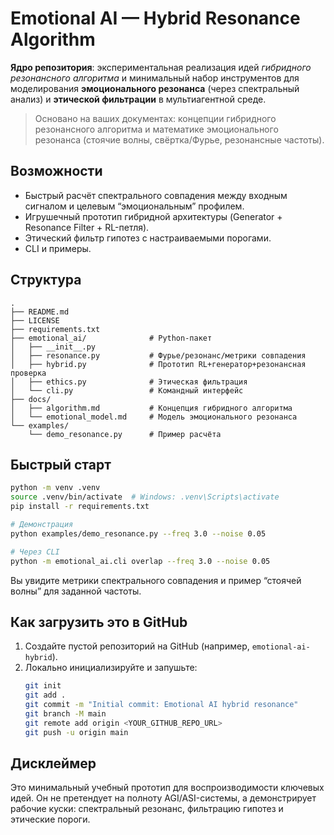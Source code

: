 
# Emotional AI — Hybrid Resonance Algorithm

**Ядро репозитория**: экспериментальная реализация идей *гибридного резонансного алгоритма* и минимальный набор инструментов
для моделирования **эмоционального резонанса** (через спектральный анализ) и **этической фильтрации** в мультиагентной среде.

> Основано на ваших документах: концепции гибридного резонансного алгоритма и математике эмоционального резонанса
> (стоячие волны, свёртка/Фурье, резонансные частоты).

## Возможности
- Быстрый расчёт спектрального совпадения между входным сигналом и целевым “эмоциональным” профилем.
- Игрушечный прототип гибридной архитектуры (Generator + Resonance Filter + RL-петля).
- Этический фильтр гипотез с настраиваемыми порогами.
- CLI и примеры.

## Структура
```
.
├── README.md
├── LICENSE
├── requirements.txt
├── emotional_ai/              # Python-пакет
│   ├── __init__.py
│   ├── resonance.py           # Фурье/резонанс/метрики совпадения
│   ├── hybrid.py              # Прототип RL+генератор+резонансная проверка
│   ├── ethics.py              # Этическая фильтрация
│   └── cli.py                 # Командный интерфейс
├── docs/
│   ├── algorithm.md           # Концепция гибридного алгоритма
│   └── emotional_model.md     # Модель эмоционального резонанса
└── examples/
    └── demo_resonance.py      # Пример расчёта
```

## Быстрый старт
```bash
python -m venv .venv
source .venv/bin/activate  # Windows: .venv\Scripts\activate
pip install -r requirements.txt

# Демонстрация
python examples/demo_resonance.py --freq 3.0 --noise 0.05

# Через CLI
python -m emotional_ai.cli overlap --freq 3.0 --noise 0.05
```
Вы увидите метрики спектрального совпадения и пример “стоячей волны” для заданной частоты.

## Как загрузить это в GitHub
1. Создайте пустой репозиторий на GitHub (например, `emotional-ai-hybrid`).
2. Локально инициализируйте и запушьте:
   ```bash
   git init
   git add .
   git commit -m "Initial commit: Emotional AI hybrid resonance"
   git branch -M main
   git remote add origin <YOUR_GITHUB_REPO_URL>
   git push -u origin main
   ```

## Дисклеймер
Это минимальный учебный прототип для воспроизводимости ключевых идей. Он не претендует на полноту AGI/ASI-системы,
а демонстрирует рабочие куски: спектральный резонанс, фильтрацию гипотез и этические пороги.
